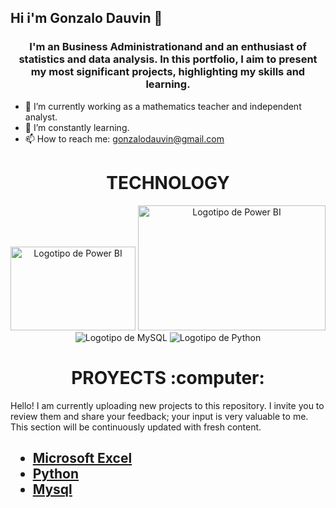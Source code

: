 ## Hi i'm Gonzalo Dauvin 👋

<h3 align="center">I'm an Business Administrationand and an enthusiast of statistics and data analysis. In this portfolio, I aim to present my most significant projects, highlighting my skills and learning.</h3>

 - 🔭 I’m currently working as a mathematics teacher and independent analyst.
 - 🌱 I’m constantly learning.
 - 📫 How to reach me: gonzalodauvin@gmail.com


<h1 align="center">TECHNOLOGY</h1>

<p align="center">
<img src="https://1000marcas.net/wp-content/uploads/2022/08/Microsoft-Power-BI-Logo.png" alt="Logotipo de Power BI" width="200" height="134" >
<img src="https://b-new.be/wp-content/uploads/2020/07/TB-768x528.png" alt="Logotipo de Power BI" width="300" height="200">
<img src="https://www.mysql.com/common/logos/logo-mysql-170x115.png" alt="Logotipo de MySQL" >
<img src="https://www.python.org/static/community_logos/python-logo.png" alt="Logotipo de Python">
</p>

<h1 align="center">PROYECTS :computer:</h1>
Hello! I am currently uploading new projects to this repository. I invite you to review them and share your feedback; your input is very valuable to me. This section will be continuously updated with fresh content.

<h2 align="left">
 
- <a href="https://github.com/Gonzaletee/portafolioexcel" target="_blank" rel="noopener noreferrer">Microsoft Excel</a>
- <a href="https://github.com/Gonzaletee/python/blob/main/README.md" target="_blank" rel="noopener noreferrer">Python</a>
- <a href="https://github.com/Gonzaletee/mysql/edit/main/README.md" target="_blank" rel="noopener noreferrer">Mysql</a>
</h2> 






<!--
**Gonzaletee/Gonzaletee** is a ✨ _special_ ✨ repository because its `README.md` (this file) appears on your GitHub profile.

Here are some ideas to get you started:

- 🔭 I’m currently working on ...
- 🌱 I’m currently learning ...
- 👯 I’m looking to collaborate on ...
- 🤔 I’m looking for help with ...
- 💬 Ask me about ...
- 📫 How to reach me: ...
- 😄 Pronouns: ...
- ⚡ Fun fact: ...

-->
